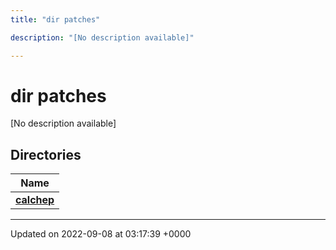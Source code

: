 ```yaml
---
title: "dir patches"

description: "[No description available]"

---
```


# dir patches

[No description available]

## Directories

| Name           |
| -------------- |
| **[calchep](/documentation/code/files/dir_b7305fca945916d2d342fc0d562dce91/#dir-calchep)**  |






-------------------------------

Updated on 2022-09-08 at 03:17:39 +0000
